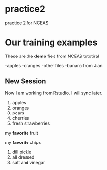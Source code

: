 # practice2
practice 2 for NCEAS

# Our training examples

These are the **demo** fiels from NCEAS tutotiral

-apples
-oranges
-other files
-banana from Jian

## New Session

Now I am working from Rstudio.  I will sync later.

1. apples
2. oranges
3. pears
4. cherries
5. fresh strawberries

my **favorite** fruit


my **favorite** chips

1. dill pickle
2. all dressed
3. salt and vinegar

